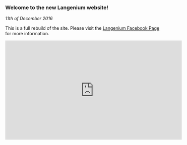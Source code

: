 ### Welcome to the new Langenium website!
_11th of December 2016_

This is a full rebuild of the site. Please visit the [Langenium Facebook Page](http://facebook.com/Langenium) for more information.

<iframe width="560" height="315" src="https://www.youtube.com/embed/cJcr09qIVrI" frameborder="0" allowfullscreen></iframe>